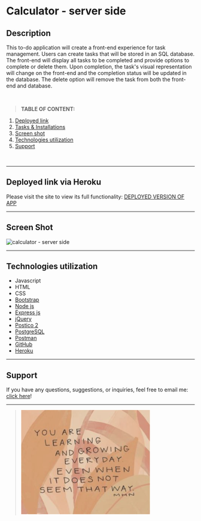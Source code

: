 # Calculator - server side 

## Description

This to-do application will create a front-end experience for task management. Users can create tasks that will be stored in an SQL database. The front-end will display all tasks to be completed and provide options to complete or delete them. Upon completion, the task's visual representation will change on the front-end and the completion status will be updated in the database. The delete option will remove the task from both the front-end and database.

</br>

>**TABLE OF CONTENT:**
1. [Deployed link](#deployed-link) 
1. [Tasks & Installations](/todo.md)
1. [Screen shot](#screen-shot)
1. [Technologies utilization](#technologies-utilization) 
1. [Support](#support)

</br>

-----
## Deployed link via Heroku
Please visit the site to view its full functionality: [DEPLOYED VERSION OF APP](https://weekend-jquery-server-calc.herokuapp.com/)

----
## Screen Shot

![calculator - server side](/images/screenshot.gif)


----
## Technologies utilization 

* Javascript
* HTML
* CSS
* [Bootstrap](https://getbootstrap.com/)
* [Node js](https://nodejs.org/en/about/)
* [Express js](https://expressjs.com/)
* [jQuery](https://jquery.com/)
* [Postico 2](https://eggerapps.at/postico2/)
* [PostgreSQL](https://www.postgresql.org/)
* [Postman](https://www.postman.com/)
* [GitHub](https://github.com/xaihang/) 
* [Heroku](https://www.heroku.com/about) 

---
## Support
If you have any questions, suggestions, or inquiries, feel free to email me: [click here](mailto:xaihang12@gmail.com?subject=[GitHub]%20Supoort%20Question%20Inquries)! 

---

> ![Quote of the week](./server/public/images/quote.png)